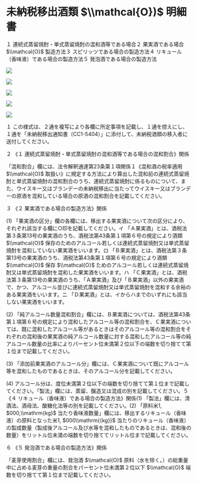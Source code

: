 # 未納税移出酒類 $\\mathcal{O})$ 明細書

１ 連続式蒸留焼酎・単式蒸留焼酎の混和酒等である場合２ 果実酒である場合 $\\mathcal{O}$ 製造方法３ スピリッツである場合の製造方法４ リキュール（香味液）である場合の製造方法５ 発泡酒である場合の製造方法

![](https://www.nta.go.jp/tmp/fdde4341-e1e3-4948-a3f1-fdaa618fc174/images/c892f37d2dbeac458f23d29df7de5e24efb3e41f028de0eeee53c7acdf463548.jpg)

![](https://www.nta.go.jp/tmp/fdde4341-e1e3-4948-a3f1-fdaa618fc174/images/ba1aa2fd952dfd3142fd0685d62e949ce8bc52a8329ee2f7198babf540db2f9e.jpg)

![](https://www.nta.go.jp/tmp/fdde4341-e1e3-4948-a3f1-fdaa618fc174/images/666b4b73dd20eaae5887cc99e192d51975211874af11b6277b9deacaea9deb1b.jpg)

![](https://www.nta.go.jp/tmp/fdde4341-e1e3-4948-a3f1-fdaa618fc174/images/605de0a2ab32ab5bf885c68ea22241ddfd622f7425877367558f276201156a0c.jpg)

![](https://www.nta.go.jp/tmp/fdde4341-e1e3-4948-a3f1-fdaa618fc174/images/b3a780686602affb11973e8ac4a7c6fb54ee2db272a9002a126ea7f5c236c2f9.jpg)

１ この様式は、２通を複写により各欄に所定事項を記載し、１通を控えにし、１通を「未納税移出通知書（CC1-5404）」に添付して、未納税酒類の移入者に送付してください。

２ 《１ 連続式蒸留焼酎・単式蒸留焼酎の混和酒等である場合の混和割合》関係

「混和割合」欄には、法令解釈通達第23条第１項関係１《混和酒の税率適用 $\\mathcal{O}$ 取扱い》に規定する方法により算出した混和前の連続式蒸留焼酎と単式蒸留焼酎の混和割合のうち、連続式蒸留焼酎に係るものについて、また、ウイスキー又はブランデーの未納税移出に当たってウイスキー又はブランデーの原酒を混和している場合の原酒の混和割合を記載してください。

３ 《２ 果実酒である場合の製造方法》関係

(1) 「果実酒の区分」欄の各欄には、移出する果実酒について次の区分により、それぞれ該当する欄に○印を記載してください。イ 「Ａ果実酒」とは、酒税法第３条第13号の果実酒のうち、酒税法第43条第１項第６号の規定により酒類 $\\mathcal{O}$ 保存のためのアルコール若しくは連続式蒸留焼酎又は単式蒸留焼酎を混和していない果実酒をいいます。ロ 「Ｂ果実酒」とは、酒税法第３条第13号の果実酒のうち、酒税法第43条第１項第６号の規定により酒類 $\\mathcal{O}$ 保存 $\\mathcal{O}$ ためのアルコール若しくは連続式蒸留焼酎又は単式蒸留焼酎を混和した果実酒をいいます。ハ 「Ｃ果実酒」とは、酒税法第３条第13号の果実酒のうち、「Ａ果実酒」及び「Ｂ果実酒」以外の果実酒で、かつ、アルコール並びに連続式蒸留焼酎又は単式蒸留焼酎を混和する余裕のある果実酒をいいます。ニ 「Ｄ果実酒」とは、イからハまでのいずれにも該当しない果実酒をいいます。

(2) 「純アルコール数量混和割合」欄には、Ｂ果実酒については、酒税法第43条第１項第６号の規定により混和したアルコール等の混和割合を、Ｃ果実酒については、既に混和したアルコール等があるときはそのアルコール等の混和割合をそれぞれの混和後の果実酒の純アルコール数量に対する混和したアルコール等の純アルコール数量の比率によりパーセント位未満第２位以下の端数を切り捨てて第１位まで記載してください。

(3) 「添加前果実酒のアルコール分」欄には、Ｃ果実酒について既にアルコール等を混和したものであるときは、そのアルコール分を記載してください。

(4) アルコール分は、度位未満第２位以下の端数を切り捨てて第１位まで記載してください。「製法」欄には、蒸留、醸造又は混成の別を記載してください。５ 《４ リキュール（香味液）である場合の製造方法》関係(1) 「製法」欄には、清酒法、酒母法、酸糖化法等の別を記載してください。(2) 「原料米1, $000,\\mathrm{kg}$ 当たり香味液数量」欄には、移出するリキュール（香味液）の原料となった米1, $000\\mathrm{{kg}}$ 当たりのリキュール（香味液）の製成数量（製成後アルコール及び水等を混和したものであるときは、混和後の数量）をリットル位未満の端数を切り捨ててリットル位まで記載してください。

６ 《５ 発泡酒である場合の製造方法》関係

「麦芽使用割合」欄には、発泡酒 $\\mathcal{O}$ 原料（水を除く。）の総重量中に占める麦芽の重量の割合をパーセント位未満第２位以下 $\\mathcal{O}$ 端数を切り捨てて第１位まで記載してください。